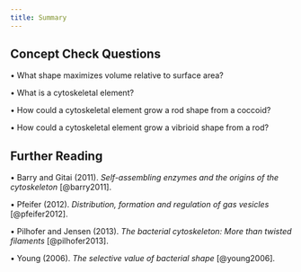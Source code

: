 ```yaml
---
title: Summary
---
```


## Concept Check Questions 

• What shape maximizes volume relative to surface area?

• What is a cytoskeletal element?

• How could a cytoskeletal element grow a rod shape from a coccoid?

• How could a cytoskeletal element grow a vibrioid shape from a rod?

## Further Reading 

• Barry and Gitai (2011). *Self-assembling enzymes and the origins of the cytoskeleton* [@barry2011].

• Pfeifer (2012). *Distribution, formation and regulation of gas vesicles* [@pfeifer2012].

• Pilhofer and Jensen (2013). *The bacterial cytoskeleton: More than twisted filaments* [@pilhofer2013].

• Young (2006). *The selective value of bacterial shape* [@young2006].
